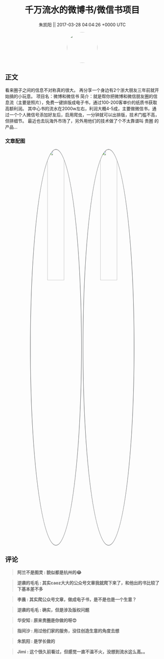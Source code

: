 <h1 align="center">千万流水的微博书/微信书项目</h1>




<p align="center">
    <a>朱凯阳 || 2017-03-28 04:04:26 &#43;0000 UTC</a>
</p>

<div align="center">
    <img src="https://images.zsxq.com/FkoDVFuidtuialzmr97OSwHnfTDM?e=1590940799&amp;token=kIxbL07-8jAj8w1n4s9zv64FuZZNEATmlU_Vm6zD:jPRS5GxcEUdCkEJFccSWc25T5bY=" width="100" height="100" style="border:1px solid;border-radius:50%; color:#ffffff"/>
</div>




## 正文

<div>
看来圈子之间的信息不对称真的很大。
再分享一个身边有2个浙大朋友三年前就开始搞的小玩意。
项目名：微博和微信书
简介：就是帮你把微博和微信朋友圈的信息流（主要是照片），免费一键排版成电子书，通过100-200客单价的纸质书获取高额利润。
其中心书的流水在2000w左右，利润大概4-5成，主要做微信书，通过一个个人微信号添加好友后，启用爬虫，一分钟就可以出排版，技术门槛不高，但拼细节。
最近也去玩海外市场了，另外用他们的技术做了个不太靠谱叫 贵圈 的产品…
</div>

### 文章配图

<div class="image" align="center">

<img src="https://images.zsxq.com/Fs1jcjDZknRW7PyF0qLcg-TFqlmp?e=1590940799&amp;token=kIxbL07-8jAj8w1n4s9zv64FuZZNEATmlU_Vm6zD:9F-N5VVFVgsaQFJUnzCYBcRaZ8o=" width="33%" height="33%" style="border:1px solid;border-radius:50%; color:#3c3f41"/>

<img src="https://images.zsxq.com/FrLKf3GZGgxCeeQjN8hXllkh0SF3?e=1590940799&amp;token=kIxbL07-8jAj8w1n4s9zv64FuZZNEATmlU_Vm6zD:y4oXhbgUxXk2y7Hi9z733Qk9R4k=" width="33%" height="33%" style="border:1px solid;border-radius:50%; color:#3c3f41"/>

</div>


## 评论

<div align="left">
<div>

<blockquote >
<span> <strong>阿兰不是图灵 : 貌似都是杭州的😂 </strong></span>
</blockquote>

<blockquote >
<span> <strong>逆袭的毛毛 : 其实caoz大大的公众号文章我就爬下来了，和他出的书比较了下基本差不多 </strong></span>
</blockquote>

<blockquote >
<span> <strong>李晨 : 其实爬公众号文章，做成电子书，是不是也是一个生意？ </strong></span>
</blockquote>

<blockquote >
<span> <strong>逆袭的毛毛 : 确实，但是涉及版权问题 </strong></span>
</blockquote>

<blockquote >
<span> <strong>华安知 : 原来贵圈是你做的呀😍 </strong></span>
</blockquote>

<blockquote >
<span> <strong>指间沙 : 用过他们家的服务，没往创造生意的角度去想 </strong></span>
</blockquote>

<blockquote >
<span> <strong>朱凯阳 : 是学长做的 </strong></span>
</blockquote>

<blockquote >
<span> <strong>Jimi : 这个很久前看过，但感觉一直不温不火，没想到流水这么高。。 </strong></span>
</blockquote>

</div>
</div>